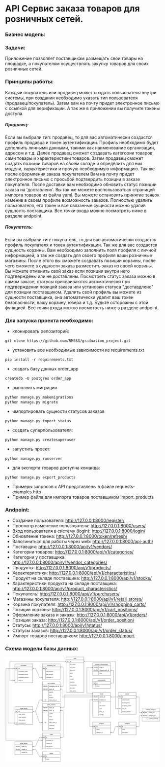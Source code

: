 # API Сервис заказа товаров для розничных сетей.
### Бизнес модель:
### Задачи:
Приложение позволяет поставщикам размещать свои товары на площадке, а покупателям
осуществлять закупку товаров для своих розничных сетей.
### Принципы работы:
Каждый покупатель или продавец может создать пользователя внутри системы, при 
создании необходимо указать тип пользователя (продавец/покупатель).
Затем вам на почту придет электронное письмо с ссылкой для верификации.
А так же в приложении вы получите токены доступа.
##### Продавец:
Если вы выбрали тип: продавец, то для вас автоматически создастся профиль продавца и токен аутентификации.
Профиль необходимо будет дополнить личными данными, такими как наименование организации, адресом и т.д.
Далее продавец сможет создавать категории товаров, сами товары и характеристики товаров.
Затем продавец сможет создать позиции товаров на своем складе и определить для них модели,
характеристики и прочую необходимую информацию.
Так же после оформления заказа покупателем Вам на почту придет электронное письмо с просьбой
подтвердить позиции в заказе покупателя. После доставки вам необходимо обновить статус позиции заказа на 'доставлено'.
Вы так же можете воспользоваться страницей импорта товаров из файла yaml.
Вы можете остановить принятие заявок изменив в своем профиле возможность заказов.
Полностью удалить пользователя, его токен и все связанные сущности можно удалив сущность поставщика.
Все точки входа можно посмотреть ниже в разделе andpoint.

##### Покупатель:
Если вы выбрали тип: покупатель, то для вас автоматически создастся профиль покупателя и токен аутентификации.
Так же для вас создастся сущность корзины. 
Вам необходимо заполнить поля профиля с личной информацией, а так же создать для своего профиля ваши 
розничные магазины.
После этого вы сможете создавать позиции корзины, после чего сможете в сущности заказа 
разместить заказ из своей корзины.
Вы можете отменить свой заказ если позиции внутри него подтверждены или не доставлены.
Посмотреть статус заказа можно в самом заказе, статусы присваиваются автоматически при подтверждении
позиций заказа или установки статуса "доставдлено" для позиции поставщиком.
Удалить свой профиль вы можете из сущности поставщика, она автоматически удалит ваш токен
безопасности, вашу корзину, юзера и т.д. Будьте осторожны с этой функцией.
Все точки входа можно посмотреть ниже в разделе andpoint.

### Для запуска проекта необходимо:

- клонировать репозиторий:
```
git clone https://github.com/RMS83/graduation_project.git
```
- установить все необходимые зависимости из requirements.txt
```
pip install -r requirements.txt
```
- создать базу данных order_app
```
createdb -U postgres order_app
```
- выполнить миграции
```
python manage.py makemigrations
python manage.py migrate
```
- импортировать сущности статусов заказов
```
python manage.py import_status
```
- создать суперпользователя:
```
python manage.py createsuperuser
```
- запустить проект:
```
python manage.py runserver
```

- для экспорта товаров доступна команда:
```
python manage.py export_products
```

- Примеры запросов к API представлены в файле requests-examples.http
- Пример файла для импорта товаров поставщиком import_products

### Andpoint:
- Создание пользователя: http://127.0.0.1:8000/register/
- Просмотр изменение пользователя: http://127.0.0.1:8000/users/
- Вход пользователя в систему (login): http://127.0.0.1:8000/login/
- Обновление токена: http://127.0.0.1:8000/token/refresh/
- Залогиниться для работы через web: http://127.0.0.1:8000/api-auth/
- Поставщик: http://127.0.0.1:8000/api/v1/vendors/
- Категории товаров: http://127.0.0.1:8000/api/v1/categories/
- Категории у поставщика: http://127.0.0.1:8000/api/v1/vendor_categories/
- Продукты: http://127.0.0.1:8000/api/v1/products/
- Характеристики: http://127.0.0.1:8000/api/v1/characteristics/
- Продукт на складе поставщика: http://127.0.0.1:8000/api/v1/stocks/
- Характеристики продукта на складе поставщика: http://127.0.0.1:8000/api/v1/product_characteristics/
- Покупатель: http://127.0.0.1:8000/api/v1/purchasers/
- Магазины покупателя: http://127.0.0.1:8000/api/v1/retail_stores/
- Корзина покупателя: http://127.0.0.1:8000/api/v1/shopping_carts/
- Позиции корзины: http://127.0.0.1:8000/api/v1/cart_positions/
- Оформление заказа и заказы: http://127.0.0.1:8000/api/v1/orders/
- Позиции заказа: http://127.0.0.1:8000/api/v1/order_position/
- Статусы: http://127.0.0.1:8000/api/v1/status/
- Статусы заказов: http://127.0.0.1:8000/api/v1/order_status/
- Импорт товаров поставщиком: http://127.0.0.1:8000/import

### Схема модели базы данных:
![BD](Ordering_API_v.2.drawio.png)
